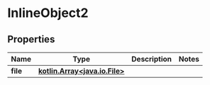 
# InlineObject2

## Properties
Name | Type | Description | Notes
------------ | ------------- | ------------- | -------------
**file** | [**kotlin.Array&lt;java.io.File&gt;**](java.io.File.md) |  | 



